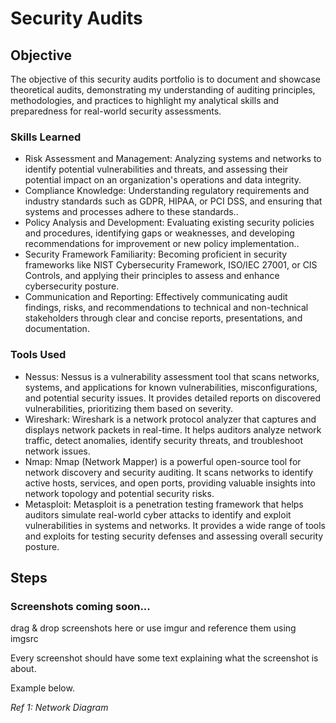 # Security Audits

## Objective

The objective of this security audits portfolio is to document and showcase theoretical audits, demonstrating my understanding of auditing principles, methodologies, and practices to highlight my analytical skills and preparedness for real-world security assessments.

### Skills Learned
- Risk Assessment and Management: Analyzing systems and networks to identify potential vulnerabilities and threats, and assessing their potential impact on an organization's operations and data integrity.
- Compliance Knowledge: Understanding regulatory requirements and industry standards such as GDPR, HIPAA, or PCI DSS, and ensuring that systems and processes adhere to these standards..
- Policy Analysis and Development: Evaluating existing security policies and procedures, identifying gaps or weaknesses, and developing recommendations for improvement or new policy implementation..
- Security Framework Familiarity: Becoming proficient in security frameworks like NIST Cybersecurity Framework, ISO/IEC 27001, or CIS Controls, and applying their principles to assess and enhance cybersecurity posture.
- Communication and Reporting: Effectively communicating audit findings, risks, and recommendations to technical and non-technical stakeholders through clear and concise reports, presentations, and documentation.

### Tools Used

- Nessus: Nessus is a vulnerability assessment tool that scans networks, systems, and applications for known vulnerabilities, misconfigurations, and potential security issues. It provides detailed reports on discovered vulnerabilities, prioritizing them based on severity.
- Wireshark: Wireshark is a network protocol analyzer that captures and displays network packets in real-time. It helps auditors analyze network traffic, detect anomalies, identify security threats, and troubleshoot network issues.
- Nmap: Nmap (Network Mapper) is a powerful open-source tool for network discovery and security auditing. It scans networks to identify active hosts, services, and open ports, providing valuable insights into network topology and potential security risks.
- Metasploit: Metasploit is a penetration testing framework that helps auditors simulate real-world cyber attacks to identify and exploit vulnerabilities in systems and networks. It provides a wide range of tools and exploits for testing security defenses and assessing overall security posture.

## Steps

### Screenshots coming soon...
drag & drop screenshots here or use imgur and reference them using imgsrc

Every screenshot should have some text explaining what the screenshot is about.

Example below.

*Ref 1: Network Diagram*
